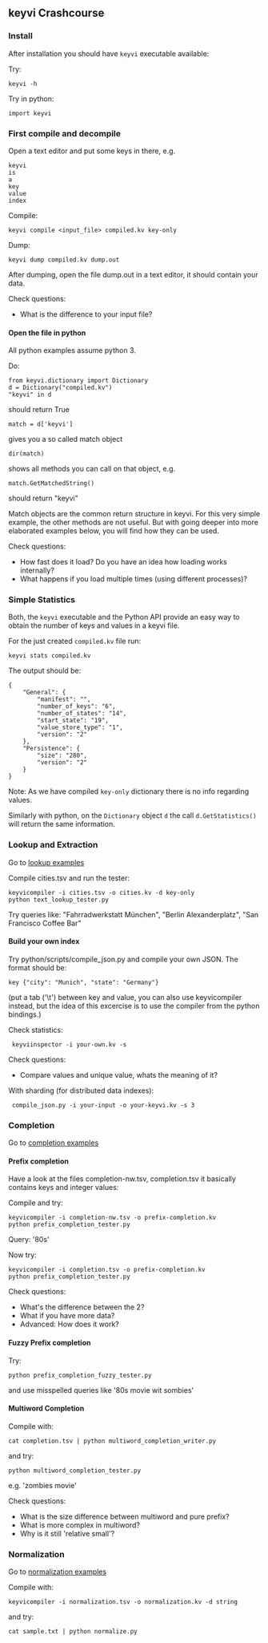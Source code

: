 ## keyvi Crashcourse

### Install

After installation you should have `keyvi` executable available:

Try:

    keyvi -h

Try in python:

    import keyvi

### First compile and decompile

Open a text editor and put some keys in there, e.g.

    keyvi
    is
    a
    key
    value
    index

Compile:

    keyvi compile <input_file> compiled.kv key-only

Dump:

    keyvi dump compiled.kv dump.out

After dumping, open the file dump.out in a text editor, it should contain your data.

Check questions:
 * What is the difference to your input file?

#### Open the file in python

All python examples assume python 3.

Do:

    from keyvi.dictionary import Dictionary
    d = Dictionary("compiled.kv")
    "keyvi" in d

should return True

    match = d['keyvi']

gives you a so called match object

    dir(match)

shows all methods you can call on that object, e.g.

    match.GetMatchedString()

should return "keyvi"

Match objects are the common return structure in keyvi. For this very simple example, the other methods are not useful. But with going deeper into more elaborated examples below, you will find how they can be used.

Check questions:

 * How fast does it load? Do you have an idea how loading works internally?
 * What happens if you load multiple times (using different processes)?

### Simple Statistics

Both, the `keyvi` executable and the Python API provide an easy way to obtain the number of keys and values in a keyvi file.

For the just created `compiled.kv` file run:

    keyvi stats compiled.kv

The output should be:

```
{
    "General": {
        "manifest": "",
        "number_of_keys": "6",
        "number_of_states": "14",
        "start_state": "19",
        "value_store_type": "1",
        "version": "2"
    },
    "Persistence": {
        "size": "280",
        "version": "2"
    }
}
```

Note: As we have compiled `key-only` dictionary there is no info regarding values.

Similarly with python, on the `Dictionary` object `d` the call `d.GetStatistics()` will return the same information.

### Lookup and Extraction

Go to [lookup examples](/python/examples/lookup)

Compile cities.tsv and run the tester:

    keyvicompiler -i cities.tsv -o cities.kv -d key-only
    python text_lookup_tester.py

Try queries like: "Fahrradwerkstatt München", "Berlin Alexanderplatz", "San Francisco Coffee Bar"

#### Build your own index

Try python/scripts/compile_json.py and compile your own JSON. The format should be:

    key {"city": "Munich", "state": "Germany"}

(put a tab ('\t') between key and value, you can also use keyvicompiler instead, but the idea of this excercise is to use the compiler from the python bindings.)

Check statistics:


     keyviinspector -i your-own.kv -s


Check questions:

 * Compare values and unique value, whats the meaning of it?


With sharding (for distributed data indexes):

     compile_json.py -i your-input -o your-keyvi.kv -s 3

### Completion


Go to [completion examples](/python/examples/completion)

#### Prefix completion

Have a look at the files completion-nw.tsv, completion.tsv it basically contains keys and integer values:

Compile and try:

    keyvicompiler -i completion-nw.tsv -o prefix-completion.kv
    python prefix_completion_tester.py

Query: '80s'

Now try:

    keyvicompiler -i completion.tsv -o prefix-completion.kv
    python prefix_completion_tester.py

Check questions:

 * What's the difference between the 2?
 * What if you have more data?
 * Advanced: How does it work?

#### Fuzzy Prefix completion

Try:

    python prefix_completion_fuzzy_tester.py

and use misspelled queries like '80s movie wit sombies'

#### Multiword Completion

Compile with:

    cat completion.tsv | python multiword_completion_writer.py

and try:

    python multiword_completion_tester.py

e.g. 'zombies movie'

Check questions:

 * What is the size difference between multiword and pure prefix?
 * What is more complex in multiword?
 * Why is it still 'relative small'?

### Normalization

Go to [normalization examples](/python/examples/normalization)

Compile with:

    keyvicompiler -i normalization.tsv -o normalization.kv -d string

and try:

    cat sample.txt | python normalize.py

